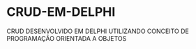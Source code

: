# CRUD-EM-DELPHI
CRUD DESENVOLVIDO EM DELPHI UTILIZANDO CONCEITO DE PROGRAMAÇÃO ORIENTADA A OBJETOS
